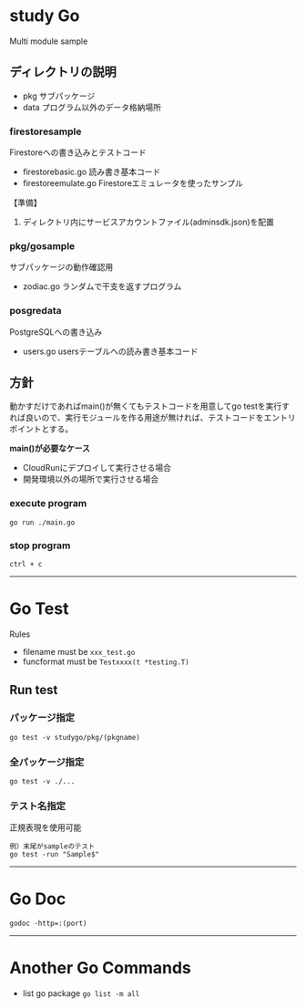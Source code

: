 # study Go
Multi module sample

## ディレクトリの説明
- pkg サブパッケージ
- data プログラム以外のデータ格納場所

### firestoresample
Firestoreへの書き込みとテストコード
- firestorebasic.go 読み書き基本コード
- firestoreemulate.go Firestoreエミュレータを使ったサンプル

【準備】
1. ディレクトリ内にサービスアカウントファイル(adminsdk.json)を配置

### pkg/gosample
サブパッケージの動作確認用
- zodiac.go ランダムで干支を返すプログラム

### posgredata
PostgreSQLへの書き込み

- users.go usersテーブルへの読み書き基本コード


## 方針
動かすだけであればmain()が無くてもテストコードを用意してgo testを実行すれば良いので、実行モジュールを作る用途が無ければ、テストコードをエントリポイントとする。

<b>main()が必要なケース</b>

- CloudRunにデプロイして実行させる場合
- 開発環境以外の場所で実行させる場合

### execute program
```
go run ./main.go
```
### stop program
```
ctrl + c
```

---
# Go Test
Rules
- filename must be `xxx_test.go`
- funcformat must be `Testxxxx(t *testing.T)`

## Run test
### パッケージ指定
```
go test -v studygo/pkg/(pkgname)
```

### 全パッケージ指定
```
go test -v ./...
```

### テスト名指定

正規表現を使用可能

```
例）末尾がsampleのテスト
go test -run "Sample$"
```

---
# Go Doc
`godoc -http=:(port)`


---
# Another Go Commands
- list go package
`go list -m all`


